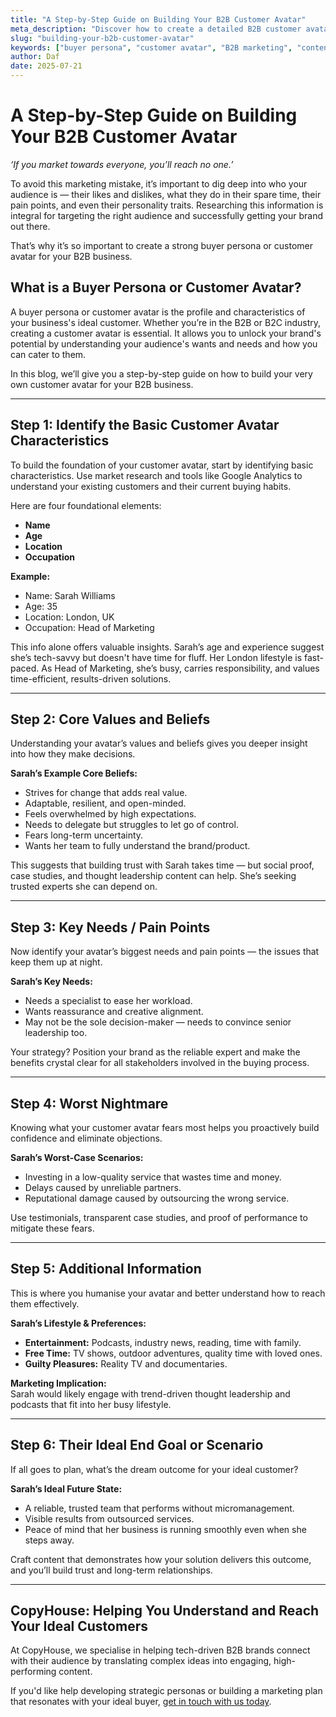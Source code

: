 ```yaml
---
title: "A Step-by-Step Guide on Building Your B2B Customer Avatar"
meta_description: "Discover how to create a detailed B2B customer avatar with this practical step-by-step guide, helping you target the right audience effectively."
slug: "building-your-b2b-customer-avatar"
keywords: ["buyer persona", "customer avatar", "B2B marketing", "content marketing strategy"]
author: Daf
date: 2025-07-21
---
```


# A Step-by-Step Guide on Building Your B2B Customer Avatar

*‘If you market towards everyone, you’ll reach no one.’*

To avoid this marketing mistake, it’s important to dig deep into who your audience is — their likes and dislikes, what they do in their spare time, their pain points, and even their personality traits. Researching this information is integral for targeting the right audience and successfully getting your brand out there. 

That’s why it’s so important to create a strong buyer persona or customer avatar for your B2B business. 

## What is a Buyer Persona or Customer Avatar?

A buyer persona or customer avatar is the profile and characteristics of your business's ideal customer. Whether you’re in the B2B or B2C industry, creating a customer avatar is essential. It allows you to unlock your brand's potential by understanding your audience's wants and needs and how you can cater to them. 

In this blog, we’ll give you a step-by-step guide on how to build your very own customer avatar for your B2B business.  

---

## Step 1: Identify the Basic Customer Avatar Characteristics

To build the foundation of your customer avatar, start by identifying basic characteristics. Use market research and tools like Google Analytics to understand your existing customers and their current buying habits. 

Here are four foundational elements:
- **Name**
- **Age**
- **Location**
- **Occupation**

**Example:**
- Name: Sarah Williams  
- Age: 35  
- Location: London, UK  
- Occupation: Head of Marketing  

This info alone offers valuable insights. Sarah’s age and experience suggest she’s tech-savvy but doesn't have time for fluff. Her London lifestyle is fast-paced. As Head of Marketing, she’s busy, carries responsibility, and values time-efficient, results-driven solutions.

---

## Step 2: Core Values and Beliefs

Understanding your avatar’s values and beliefs gives you deeper insight into how they make decisions.

**Sarah’s Example Core Beliefs:**
- Strives for change that adds real value.
- Adaptable, resilient, and open-minded.
- Feels overwhelmed by high expectations.
- Needs to delegate but struggles to let go of control.
- Fears long-term uncertainty.
- Wants her team to fully understand the brand/product.

This suggests that building trust with Sarah takes time — but social proof, case studies, and thought leadership content can help. She’s seeking trusted experts she can depend on.

---

## Step 3: Key Needs / Pain Points

Now identify your avatar’s biggest needs and pain points — the issues that keep them up at night.

**Sarah’s Key Needs:**
- Needs a specialist to ease her workload.
- Wants reassurance and creative alignment.
- May not be the sole decision-maker — needs to convince senior leadership too.

Your strategy? Position your brand as the reliable expert and make the benefits crystal clear for all stakeholders involved in the buying process.

---

## Step 4: Worst Nightmare

Knowing what your customer avatar fears most helps you proactively build confidence and eliminate objections.

**Sarah’s Worst-Case Scenarios:**
- Investing in a low-quality service that wastes time and money.
- Delays caused by unreliable partners.
- Reputational damage caused by outsourcing the wrong service.

Use testimonials, transparent case studies, and proof of performance to mitigate these fears.

---

## Step 5: Additional Information

This is where you humanise your avatar and better understand how to reach them effectively.

**Sarah’s Lifestyle & Preferences:**
- **Entertainment:** Podcasts, industry news, reading, time with family.
- **Free Time:** TV shows, outdoor adventures, quality time with loved ones.
- **Guilty Pleasures:** Reality TV and documentaries.

**Marketing Implication:**  
Sarah would likely engage with trend-driven thought leadership and podcasts that fit into her busy lifestyle.

---

## Step 6: Their Ideal End Goal or Scenario

If all goes to plan, what’s the dream outcome for your ideal customer?

**Sarah’s Ideal Future State:**
- A reliable, trusted team that performs without micromanagement.
- Visible results from outsourced services.
- Peace of mind that her business is running smoothly even when she steps away.

Craft content that demonstrates how your solution delivers this outcome, and you’ll build trust and long-term relationships.

---

## CopyHouse: Helping You Understand and Reach Your Ideal Customers

At CopyHouse, we specialise in helping tech-driven B2B brands connect with their audience by translating complex ideas into engaging, high-performing content. 

If you'd like help developing strategic personas or building a marketing plan that resonates with your ideal buyer, [get in touch with us today](https://www.copyhouse.io/contact).
